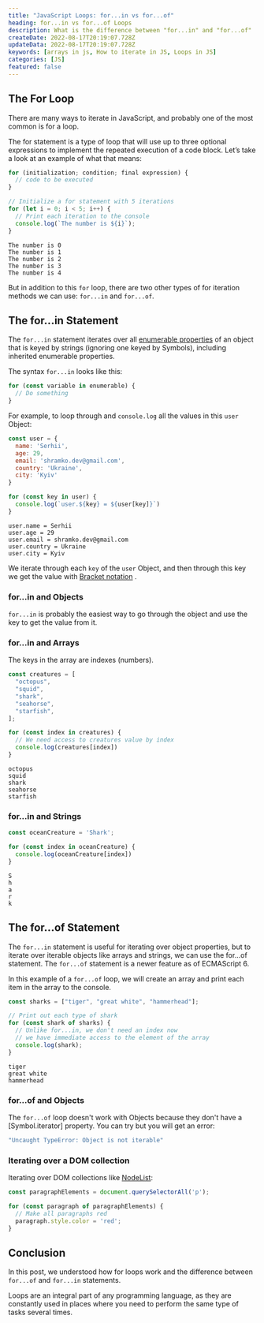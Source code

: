 ```yaml
---
title: "JavaScript Loops: for...in vs for...of"
heading: for...in vs for...of Loops
description: What is the difference between "for...in" and "for...of"
createDate: 2022-08-17T20:19:07.728Z
updateData: 2022-08-17T20:19:07.728Z
keywords: [arrays in js, How to iterate in JS, Loops in JS]
categories: [JS]
featured: false
---
```


## The For Loop

There are many ways to iterate in JavaScript, and probably one of the most common is for a loop.

The for statement is a type of loop that will use up to three optional expressions to implement the repeated execution
of a code block.
Let’s take a look at an example of what that means:

```js
for (initialization; condition; final expression) {
  // code to be executed
}
```

```js
// Initialize a for statement with 5 iterations
for (let i = 0; i < 5; i++) {
  // Print each iteration to the console
  console.log(`The number is ${i}`);
}
```

```shell:Output
The number is 0
The number is 1
The number is 2
The number is 3
The number is 4
```

But in addition to this `for` loop, there are two other types of for iteration methods we can use: `for...in`
and `for...of`.

## The for...in Statement

The `for...in` statement iterates over
all [enumerable properties](https://developer.mozilla.org/en-US/docs/Web/JavaScript/Enumerability_and_ownership_of_properties)
of an object that is keyed by strings (ignoring one keyed by Symbols), including inherited enumerable properties.

The syntax `for...in` looks like this:

```js
for (const variable in enumerable) {
  // Do something
}
```

For example, to loop through and `console.log` all the values in this `user` Object:

```js
const user = {
  name: 'Serhii',
  age: 29,
  email: 'shramko.dev@gmail.com',
  country: 'Ukraine',
  city: 'Kyiv'
}

for (const key in user) {
  console.log(`user.${key} = ${user[key]}`)
}
```

```shell:Output
user.name = Serhii
user.age = 29
user.email = shramko.dev@gmail.com
user.country = Ukraine
user.city = Kyiv
```

We iterate through each `key` of the `user` Object, and then through this key we get the value
with [Bracket notation](https://developer.mozilla.org/en-US/docs/Web/JavaScript/Reference/Operators/Property_accessors#bracket_notation)
.

### for...in and Objects

`for...in` is probably the easiest way to go through the object and use the key to get the value from it.

### for...in and Arrays

The keys in the array are indexes (numbers).

```js
const creatures = [
  "octopus",
  "squid",
  "shark",
  "seahorse",
  "starfish",
];

for (const index in creatures) {
  // We need access to creatures value by index
  console.log(creatures[index])
}
```

```shell:Output
octopus
squid
shark
seahorse
starfish
```

### for...in and Strings

```js
const oceanCreature = 'Shark';

for (const index in oceanCreature) {
  console.log(oceanCreature[index])
}
```

```shell:Output
S
h
a
r
k
```

## The for...of Statement

The `for...in` statement is useful for iterating over object properties, but to iterate over iterable objects like
arrays and strings, we can use the for...of statement. The `for...of` statement is a newer feature as of ECMAScript 6.

In this example of a `for...of` loop, we will create an array and print each item in the array to the console.

```js
const sharks = ["tiger", "great white", "hammerhead"];

// Print out each type of shark
for (const shark of sharks) {
  // Unlike for...in, we don't need an index now
  // we have immediate access to the element of the array
  console.log(shark);
}
```

```shell:Output
tiger
great white
hammerhead
```

### for...of and Objects

The `for...of` loop doesn't work with Objects because they don't have a [Symbol.iterator] property.
You can try but you will get an error:

```js
"Uncaught TypeError: Object is not iterable"
```

### Iterating over a DOM collection

Iterating over DOM collections like [NodeList](https://developer.mozilla.org/en-US/docs/Web/API/NodeList):

```js
const paragraphElements = document.querySelectorAll('p');

for (const paragraph of paragraphElements) {
  // Make all paragraphs red
  paragraph.style.color = 'red';
}
```

## Conclusion

In this post, we understood how for loops work and the difference between `for...of` and `for...in` statements.

Loops are an integral part of any programming language, as they are constantly used in places where you need to perform
the same type of tasks several times.
